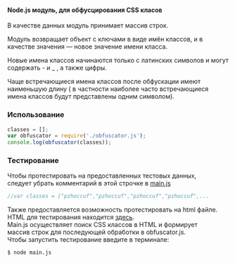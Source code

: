 #### Node.js модуль, для обфусцирования CSS класов  
В качестве данных модуль принимает массив строк.   

Модуль возвращает объект с ключами в виде имён классов, и в   качестве значения — новое значение имени класса.  

Новые имена классов начинаются только с латинских символов и  могут содержать - и _ , а также цифры.  

Чаще встречающиеся имена классов после обфускации имеют    наименьшую длину ( в частности наиболее часто встречающиеся имена  классов будут представлены одним символом).

### Использование
```JavaScript
classes = [];  
var obfuscator = require('./obfuscator.js');  
console.log(obfuscator(classes));  
```
### Тестирование
Чтобы протестировать на предоставленных тестовых данных,  
следует убрать комментарий в этой строчке в [main.js](https://github.com/toxazol/CSS_obfuscator/blob/master/src/main.js)
```JavaScript
//var classes = ["pzhoccuf","pzhoccuf","pzhoccuf","pzhoccuf",...
```

Также предоставляется возможность протестировать на html файле.  
HTML для тестирования находится [здесь](https://github.com/toxazol/CSS_obfuscator/tree/master/tests).   
Main.js осуществляет поиск CSS классов в HTML и формирует  
массив строк для последующей обработки в obfuscator.js.  
Чтобы запустить тестирование введите в терминале:
```
$ node main.js
```